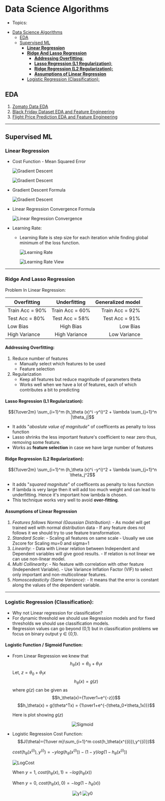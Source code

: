 # Data Science Algorithms
* Topics:
- [Data Science Algorithms](#data-science-algorithms)
	- [EDA](#eda)
	- [Supervised ML](#supervised-ml)
		- [**Linear Regression**](#linear-regression)
		- [**Ridge And Lasso Regression**](#ridge-and-lasso-regression)
			- [**Addressing Overfitting**:](#addressing-overfitting)
			- [**Lasso Regression (L1 Regularization)**:](#lasso-regression-l1-regularization)
			- [**Ridge Regression (L2 Regularization):**](#ridge-regression-l2-regularization)
			- [**Assumptions of Linear Regression**](#assumptions-of-linear-regression)
		- [Logistic Regression (Classification):](#logistic-regression-classification)

## **EDA**
  1. [Zomato Data EDA](EDA%20Zomato%20Dataset.ipynb)
  2. [Black Friday Dataset EDA and Feature Engineering](EDA%20and%20Feature%20Engineering%20-%20Black%20Friday%20Dataset.ipynb)
  3. [Flight Price Prediction EDA and Feature Engineering](EDA%20and%20Feature%20Engineering%20for%20Flight%20Price%20Prediction.ipynb)
   
 ****
## **Supervised ML**
### **Linear Regression**
   - Cost Function - Mean Squared Error

		![Gradient Descent](https://github.com/desai-nitin/DataScience/blob/main/readme_images/mse1.png)

		![Gradient Descent](https://github.com/desai-nitin/DataScience/blob/main/readme_images/mse2.png)

   - Gradient Descent Formula
		
		![Gradient Descent](https://github.com/desai-nitin/DataScience/blob/main/readme_images/gradient_descent.png)
	
   - Linear Regression Convergence Formula
		
		![Linear Regression Convergence](https://github.com/desai-nitin/DataScience/blob/main/readme_images/LRConvergence.png)	

   - Learning Rate:
		- Learning Rate is step size for each iteration while finding global minimum of the loss function.

			![Learning Rate](https://github.com/desai-nitin/DataScience/blob/main/readme_images/LearningRate1.png)

			![Learning Rate View](https://github.com/desai-nitin/DataScience/blob/main/readme_images/LearningRateView.png)
 ****
### **Ridge And Lasso Regression**

Problem In Linear Regression: 

| Overfitting     | Underfitting    | Generalized model |
| --------------- |:---------------:| -----------------:|
| Train Acc = 90% | Train Acc = 60% | Train Acc = 92%   |
| Test Acc = 80%  | Test Acc = 58% | Test Acc = 91%   |
| Low Bias        | High Bias       | Low Bias          |
| High Variance   | High Variance   | Low Variance      |


#### **Addressing Overfitting**:
  1. Reduce number of features
        - Manually select which features to be used
        - Feature selection
  2. Regularization
        - Keep all features but reduce magnitude of parameters theta 
        - Works well when we have a lot of features, each of which contributes a bit to predicting 
  
#### **Lasso Regression (L1 Regularization)**:
$${1\over2m} \sum_{i=1}^m (h_\theta (x)^i -y^i)^2 + \lambda \sum_{j=1}^n |\theta_j|$$
   
 - It adds "*aboslute value of magnitude*" of coefficents as penalty to loss function
  - Lasso shrinks the less important feature's coefficient to near zero thus, removing some feature.
  - Works as **feature selection** in case we have large number of features


#### **Ridge Regression (L2 Regularization):**
 $${1\over2m} \sum_{i=1}^m (h_\theta (x)^i -y^i)^2 + \lambda \sum_{j=1}^n \theta_j^2$$
  - It adds "*squared magnitute*" of coefficents as penalty to loss function
  - If lambda is very large then it will add too much weight and can lead to underfitting. Hence it's important how lambda is chosen.
  - This technique works very well to avoid **over-fitting**.

#### **Assumptions of Linear Regression**
  1. *Features follows Normal (Gaussian Distribution)*:
    		- As model will get trained well with normal distribution data
    		- If any feature does not follows it we should try to use feature transformation.
  2. *Standard Scale*:
    		- Scaling all features on same scale
    		- Usually we use Zscore for Scaling mu=0 and sigma=1
  3. *Linearity*:
    		- Data with Linear relation between Independent and Dependent variables  will give good results.
    		- If relation is not linear we can use non-linear model.
  4. *Multi Collinearity*:
    		- No feature with correlation with other feature (Independent Variable).
    		- Use Variance Inflation Factor (VIF) to select only important and non-multicolinear features.
  5. *Homoscedasticity (Same Variance)*:
    		- It means that the error is constant along the values of the dependent variable.
 ***
### Logistic Regression (Classification):

  - Why not Linear regression for classification?
  - For dynamic threshold we should use Regression models and for fixed  thresholds we should use classification models.
  - Regression values can go beyond (0,1) but in classification problems we focus on binary output y ∈ {0,1}.

#### Logistic Function / Sigmoid Function:
  - From Linear Regression we knew that
  	$$h_\theta(x) = \theta_0+\theta_1x$$
	Let, $z=\theta_0+\theta_1x$  
	$$h_\theta(x)=g(z)$$ 
	where $g(z)$ can be given as 
	$$h_\theta(x)={1\over1+e^{-z}}$$
	$$h_\theta(x) = g(\theta^Tx) = {1\over1+e^{-(\theta_0+\theta_1x)}}$$   
  	

	Here is plot showing $g(z)$

<p align="center">
	<img alt=Sigmoid src=https://github.com/desai-nitin/DataScience/blob/main/readme_images/Sigmoid.PNG>
</p>

  - Logistic Regression Cost Function:
	$$J(\theta)={1\over m}\sum_{i=1}^m cost(h_\theta(x^{(i)}),y^{(i)})$$
		
	$cost(h_\theta(x^{(i)}),y^{(i)}) = -y log(h_\theta(x^{(i)})) - (1-y) log(1-h_\theta(x^{(i)}))$

	![LogCost](https://github.com/desai-nitin/DataScience/blob/main/readme_images/LogCost.png)

	When $y=1$, $cost(h_\theta(x),1) = -log(h_\theta(x))$ 

	When $y=0$,	$cost(h_\theta(x),0) = -log(1-h_\theta(x))$ 

<p align="center">
	<img alt=y1 src=https://github.com/desai-nitin/DataScience/blob/main/readme_images/cost_y%3D1.PNG>
	<img alt=y0 src=https://github.com/desai-nitin/DataScience/blob/main/readme_images/cost_y%3D0.PNG>
</p>

